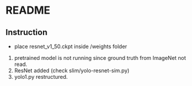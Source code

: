 # README #

## Instruction
* place resnet_v1_50.ckpt inside /weights folder

1. pretrained model is not running since ground truth from ImageNet not read.
2. ResNet added (check slim/yolo-resnet-sim.py)
3. yolo1.py restructured.